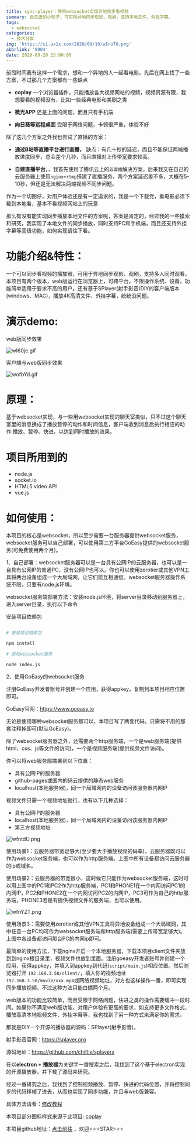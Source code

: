 ```yaml
---
title: sync-player：使用websocket实现异地同步看视频
summary: 自己造的小轮子，可实现异地同步观影、观剧，支持本地文件、外挂字幕。
tags:
  - websocket
categories:
  - 技术分享
img: 'https://s1.ax1x.com/2020/09/19/wInoT0.png'
abbrlink: '9904'
date: 2020-09-20 15:00:00
---
```


前段时间我有这样一个需求，想和一个异地的人一起看电影，先后在网上找了一些方案，不过那几个方案都有一些缺点

+ **coplay** 一个浏览器插件，只能播放各大视频网站的视频，视频资源有限，我想要看的视频没有，比如一些经典电影和美剧之类

+ **微光APP** 还是上面的问题，而且只有手机端

+ **向日葵等远程桌面** 受限于网络问题，卡顿很严重，体验不好

除了这几个方案之外我也尝试了直播的方案：

+ **通过B站等直播平台进行直播，** 缺点：有几十秒的延迟，而且不能保证两端播放进度同步，总会差个几秒，而且直播对上传带宽要求较高。

+ **自建直播平台，**，我首先使用了腾讯云上的`云直播`解决方案，后来我又在自己的云服务器上使用`nginx+rtmp`搭建了直播服务，两个方案延迟差不多，大概在5-10秒，但还是无法解决两端视频不同步问题。


作为一个切图仔，对用户体验还是有一定追求的，我是一个下载党，看电影必须下载到本地看，基本不看视频网站上的玩意

那么有没有能实现同步播放本地文件的方案呢，答案是肯定的，经过我的一些摸索和研究，我实现了本地文件的同步播放，同时支持PC和手机端，而且还支持外挂字幕等高级功能，如何实现请往下看。


# 功能介绍&特性：

一个可以同步看视频的播放器，可用于异地同步观影、观剧，支持多人同时观看。
本项目有两个版本，web版运行在浏览器上，可跨平台，不限操作系统、设备，功能简单适用于要求不高的用户。还有基于SPlayer(射手影音)DIY的客户端版本(windows、MAC)，播放4K高清文件、外挂字幕，统统没问题。

# 演示demo:

web版同步效果

![wI60je.gif](https://s1.ax1x.com/2020/09/19/wI60je.gif)

客户端与web版同步效果

![wofbYd.gif](https://s1.ax1x.com/2020/09/20/wofbYd.gif)


# 原理：

基于websocket实现，与一些用websocket实现的聊天室类似，只不过这个聊天室里的消息换成了播放暂停的动作和时间信息，客户端收到消息后执行相应的动作:播放、暂停、快进，以达到同时播放的效果。

# 项目所用到的
 + node.js 
 + socket.io
 + HTML5 video API 
 + vue.js

# 如何使用：

本项目的核心是websocket，所以至少需要一台服务器提供websocket服务，websocket服务可以自己部署，可以使用第三方平台GoEasy提供的websocket服务(可免费使用两个月)。

1、自己部署：websocket服务器可以是一台具有公网IP的云服务器，也可以是一台具有公网IP的普通PC，没有公网IP也可以。你也可以使用zerotier或其他VPN工具将两台设备组成一个大局域网，让它们能互相通信。websocket服务器操作系统不限，只要有node.js环境。

websocket服务端部署方法：安装node.js环境，将server目录移动到服务器上，进入server目录，执行以下命令

安装项目依赖包
```bash

# 安装项目依赖包

npm install 

# 启动websocket服务

node index.js

```

2、使用GoEasy的websocket服务

注册GoEasy开发者账号并创建一个应用，获得appkey，复制到本项目相应位置即可。

GoEasy官网：https://www.goeasy.io

无论是使用哪种websocket服务都可以，本项目写了两套代码，只需将不用的那套注释掉即可(默认GoEasy)。

除了websocket服务器之外，还需要两个http服务端，一个是web服务端(提供html、css、js等文件的访问)，一个是视频服务端(提供视频文件访问)。

你可以将web服务部端署到以下位置：

+ 具有公网IP的服务器
+ github-pages或国内的码云提供的静态web服务
+ localhost(本地服务器)，同一个局域网内的设备访问该服务器内网IP

视频文件只需一个视频地址就行，也有以下几种选择：

+ 具有公网IP的服务器
+ localhost(本地服务器)，同一个局域网内的设备访问该服务器内网IP
+ 第三方视频地址

![wfntdU.png](https://s1.ax1x.com/2020/09/17/wfntdU.png)

使用场景1：云服务器带宽足够大(至少要大于播放视频的码率)，云服务器既可以作为websocket服务端，也可以作为http服务端。上图中所有设备都访问云服务器的ip或域名。

使用场景2：云服务器的带宽很小，这时候它只能作为websocket服务端，这时可以用上图中的PC1和PC2作为http服务端，PC1和PHONE1在一个内网访问PC1的内网IP，PC2和PHONE2在一个内网访问PC2的内网IP，PC3可作为自己的http服务端，PHONE3若是有提供视频文件的服务端，也可以使用。

![wfnYZT.png](https://s1.ax1x.com/2020/09/17/wfnYZT.png)

使用场景3：需要使用zerotier或其他VPN工具将异地设备组成一个大局域网，其中任意一台PC均可作为websocket服务端和http服务端(需要上传带宽足够大)。上图中各设备都访问那台PC的内网ip即可。

最简单的使用方法，下载nginx开启一个本地服务器，下载本项目client文件夹放到到nginx根目录里，视频文件也放到里面。注册goeasy开发者账号并创建一个应用，获得appkey，并填入到appkey到代码(`script/main.js`)相应位置。然后浏览器打开 `192.168.3.58/client/`，填入你的视频地址`192.168.3.58/movie/xxx.mp4`或网络视频地址，对方也这样操作一番，即可实现同步播放视频，不过这种方法只能白嫖两个月。

web版本的功能比较简单，而且受限于网络问题，快进之类的操作需要缓冲一段时间。如果你不满足web版功能，对用户体验有更高的要求，如支持更多文件格式、播放高清本地视频文件、外挂字幕等，我也找到了另一种方式来满足你的需求。

那就是DIY一个开源的播放器的源码：SPlayer(射手影音)。

射手影音官网：https://splayer.org

源码地址：https://github.com/chiflix/splayerx

在以**electron + 播放器**为关键字一番搜索之后，我找到了这个基于electron实现的开源播放器，并下载了源码来研究。

经过一番研究之后，我找到了控制视频播放、暂停、快进的代码位置，并将控制同步的代码移植了进去，从而也实现了同步功能，并且与web版兼容。


具体方法请看：[修改教程](https://github.com/liyang5945/sync-player/blob/master/how-to-modify-splayer.md)


本项目部分图标样式来源于此项目: [coplay](https://github.com/Justineo/coplay) 

本项目github地址：[点击前往](https://github.com/liyang5945/sync-player) ，欢迎⭐⭐⭐STAR⭐⭐⭐

